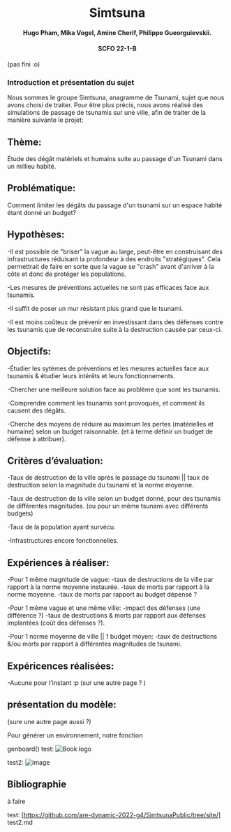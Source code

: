 <h1 align="center">Simtsuna</h1>
<h4 align="center">Hugo Pham, Mika Vogel, Amine Cherif, Philippe Gueorguievskii. </h4> 
<h4 align="center">SCFO 22-1-B </h4> 

(pas fini :o)


### Introduction et présentation du sujet
Nous sommes le groupe Simtsuna, anagramme de Tsunami, sujet que nous avons choisi de traiter.
Pour être plus précis, nous avons réalisé des simulations de passage de tsunamis sur une ville, afin de traiter de la manière suivante le projet:   


## Thème: 
Étude des dégât matériels et humains suite au passage d'un Tsunami dans un millieu habité. 

## Problématique: 
Comment limiter les dégâts du passage d'un tsunami sur un espace habité étant donné un budget?


## Hypothèses: 
-Il est possible de "briser" la vague au large, peut-être en construisant des infrastructures réduisant la profondeur à des endroits "stratégiques". Cela permettrait de faire en sorte que la vague se "crash" avant d'arriver à la côte et donc de protéger les populations.	


-Les mesures de préventions actuelles ne sont pas efficaces face aux tsunamis.

-Il suffit de poser un mur résistant plus grand que le tsunami.

-Il est moins coûteux de prévenir en investissant dans des défenses contre les tsunamis que de reconstruire suite à la destruction causée par ceux-ci.


## Objectifs:
-Étudier les sytèmes de préventions et les mesures actuelles face aux tsunamis & étudier leurs intérêts et leurs fonctionnements.
    
    
-Chercher une meilleure solution face au problème que sont les tsunamis.


-Comprendre comment les tsunamis sont provoqués, et comment ils causent des dégâts.

-Cherche des moyens de réduire au maximum les pertes (matérielles et humaine) selon un budget raisonnable. (et à terme définir un budget de défense à attribuer).


## Critères d’évaluation:

-Taux de destruction de la ville après le passage du tsunami || taux de destruction selon la magnitude du tsunami et la norme moyenne.

-Taux de destruction de la ville selon un budget donné, pour des tsunamis de différentes magnitudes. (ou pour un même tsunami avec différents budgets)

-Taux de la population ayant survécu. 

-Infrastructures encore fonctionnelles.







## Expériences à réaliser:
-Pour 1 même magnitude de vague:
	-taux de destructions de la ville par rapport à la norme moyenne instaurée.
	-taux de morts par rapport à la norme moyenne.
	-taux de morts par rapport au budget dépensé ? 

-Pour 1 même vague et une même ville: 
	-impact des défenses (une différence ?)
	-taux de destructions & morts par rapport aux défenses implantées (coût des défenses ?).

-Pour 1 norme moyenne de ville || 1 budget moyen:
	-taux de destructions &/ou morts par rapport à différentes magnitudes de tsunami.


## Expéricences réalisées: 

-Aucune pour l'instant :p
(sur une autre page ? )

## présentation du modèle:
(sure une autre page aussi ?)


Pour générer un environnement, notre fonction 

genboard()
test:
![Book logo](/SimtsunaPublic/Exemple_genboard.png)



test2: 
![image](https://user-images.githubusercontent.com/101204424/163715566-36e697db-0d19-42e5-a321-1c6f990b35d4.png)



## Bibliographie 
à faire


test:
[https://github.com/are-dynamic-2022-g4/SimtsunaPublic/tree/site/] test2.md
